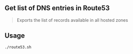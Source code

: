 ## Get list of DNS entries in Route53
> Exports the list of records available in all hosted zones

## Usage
```bash
./route53.sh
```
